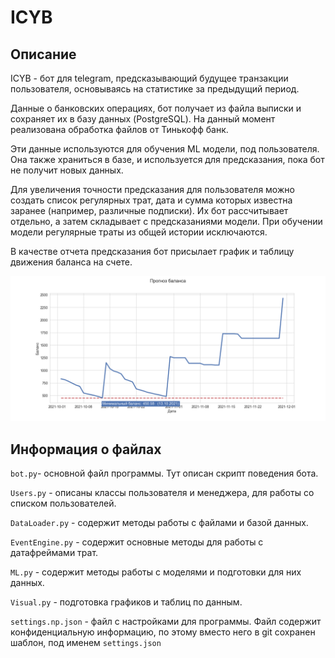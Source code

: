 # ICYB
## Описание
ICYB - бот для telegram, предсказывающий будущее транзакции пользователя, основываясь на статистике за предыдущий период. 

Данные о банковских операциях, бот получает из файла выписки и сохраняет их в базу данных (PostgreSQL). На данный момент реализована обработка файлов от Тинькофф банк. 

Эти данные используются для обучения ML модели, под пользователя. Она также храниться в базе, и используется для предсказания, пока бот не получит новых данных.

Для увеличения точности предсказания для пользователя можно создать список регулярных трат, дата и сумма которых известна заранее (например, различные подписки). Их бот рассчитывает отдельно, а затем складывает с предсказаниями модели. При обучении модели регулярные траты из общей истории исключаются.

В качестве отчета предсказания бот присылает график и таблицу движения баланса на счете.

![](./docs/sources/img/balance_prediction.png)

## Информация о файлах

`bot.py`- основной файл программы. Тут описан скрипт поведения бота.

`Users.py` - описаны классы пользователя и менеджера, для работы со списком пользователей.

`DataLoader.py` -  содержит методы работы с файлами и базой данных.

`EventEngine.py` - содержит основные методы для работы с датафреймами трат.

`ML.py` - содержит методы работы с моделями и подготовки для них данных.

`Visual.py` - подготовка графиков и таблиц по данным. 

`settings.np.json` - файл с настройками для программы. Файл содержит конфиденциальную информацию, по этому вместо него в git сохранен шаблон, под именем `settings.json`